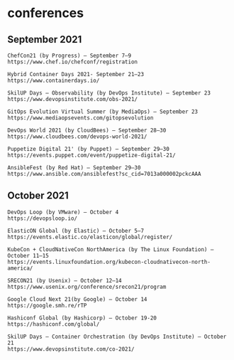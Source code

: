 # conferences

## September 2021

    ChefCon21 (by Progress) — September 7–9
    https://www.chef.io/chefconf/registration

    Hybrid Container Days 2021- September 21–23
    https://www.containerdays.io/
    
    SkilUP Days — Observability (by DevOps Institute) — September 23
    https://www.devopsinstitute.com/obs-2021/
    
    GitOps Evolution Virtual Summer (by MediaOps) — September 23
    https://www.mediaopsevents.com/gitopsevolution
    
    DevOps World 2021 (by CloudBees) — September 28–30
    https://www.cloudbees.com/devops-world-2021/
    
    Puppetize Digital 21' (by Puppet) — September 29–30
    https://events.puppet.com/event/puppetize-digital-21/
    
    AnsibleFest (by Red Hat) — September 29–30
    https://www.ansible.com/ansiblefest?sc_cid=7013a000002pckcAAA
    
    
## October 2021

    DevOps Loop (by VMware) — October 4
    https://devopsloop.io/
    
    ElasticON Global (by Elastic) — October 5–7
    https://events.elastic.co/elasticon/global/register/
    
    KubeCon + CloudNativeCon NorthAmerica (by The Linux Foundation) — October 11–15
    https://events.linuxfoundation.org/kubecon-cloudnativecon-north-america/
    
    SRECON21 (by Usenix) — October 12–14
    https://www.usenix.org/conference/srecon21/program
    
    Google Cloud Next 21(by Google) — October 14
    https://google.smh.re/rTP
    
    Hashiconf Global (by Hashicorp) — October 19-20
    https://hashiconf.com/global/
    
    SkilUP Days — Container Orchestration (by DevOps Institute) — October 21
    https://www.devopsinstitute.com/co-2021/

